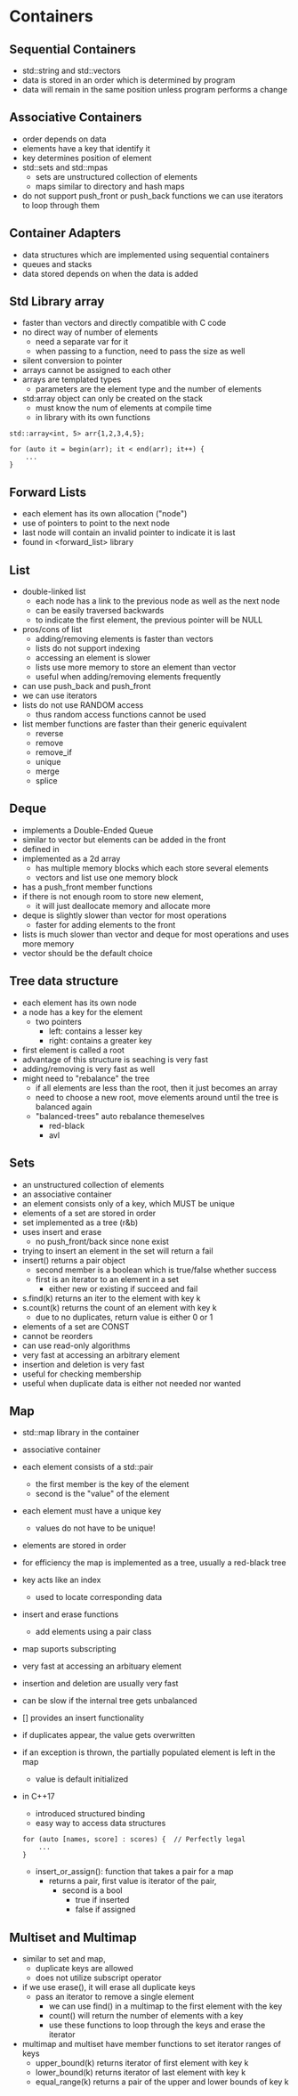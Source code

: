 # Containers

## Sequential Containers
- std::string and std::vectors
- data is stored in an order which is determined by program
- data will remain in the same position unless program performs a change

## Associative Containers
- order depends on data
- elements have a key that identify it
- key determines position of element
- std::sets and std::mpas
    - sets are unstructured collection of elements
    - maps similar to directory and hash maps
- do not support push_front or push_back functions
we can use iterators to loop through them

## Container Adapters
- data structures which are implemented using sequential containers
- queues and stacks
- data stored depends on when the data is added

## Std Library array
- faster than vectors and directly compatible with C code
- no direct way of number of elements
    - need a separate var for it
    - when passing to a function, need to pass the size as well
- silent conversion to pointer
- arrays cannot be assigned to each other
- arrays are templated types
    - parameters are the element type and the number of elements
- std:array object can only be created on the stack
    - must know the num of elements at compile time
    - in <array> library with its own functions

```
std::array<int, 5> arr{1,2,3,4,5};

for (auto it = begin(arr); it < end(arr); it++) {
    ...
}
```

## Forward Lists
- each element has its own allocation ("node")
- use of pointers to point to the next node
- last node will contain an invalid pointer to indicate it is last
- found in <forward_list> library

## List
- double-linked list
    - each node has a link to the previous node as well as the next node
    - can be easily traversed backwards
    - to indicate the first element, the previous pointer will be NULL
- pros/cons of list
    - adding/removing elements is faster than vectors
    - lists do not support indexing
    - accessing an element is slower
    - lists use more memory to store an element than vector
    - useful when adding/removing elements frequently
- can use push_back and push_front
- we can use iterators
- lists do not use RANDOM access
    - thus random access functions cannot be used
- list member functions are faster than their generic equivalent
    - reverse
    - remove
    - remove_if
    - unique
    - merge
    - splice

## Deque
- implements a Double-Ended Queue
- similar to vector but elements can be added in the front
- defined in <deque>
- implemented as a 2d array
    - has multiple memory blocks which each store several elements
    - vectors and list use one memory block
- has a push_front member functions
- if there is not enough room to store new element, 
    - it will just deallocate memory and allocate more
- deque is slightly slower than vector for most operations
    - faster for adding elements to the front
- lists is much slower than vector and deque for most operations and uses more memory
- vector should be the default choice

## Tree data structure
- each element has its own node
- a node has a key for the element
    - two pointers
        - left: contains a lesser key
        - right: contains a greater key
- first element is called a root
- advantage of this structure is seaching is very fast
- adding/removing is very fast as well
- might need to "rebalance" the tree
    - if all elements are less than the root, then it just becomes an array
    - need to choose a new root, move elements around until the tree is balanced again
    - "balanced-trees" auto rebalance themeselves
        - red-black
        - avl

## Sets
- an unstructured collection of elements
- an associative container
- an element consists only of a key, which MUST be unique
- elements of a set are stored in order
- set implemented as a tree (r&b)
- uses insert and erase
    - no push_front/back since none exist
- trying to insert an element in the set will return a fail
- insert() returns a pair object
    - second member is a boolean which is true/false whether success
    - first is an iterator to an element in a set
        - either new or existing if succeed and fail
- s.find(k) returns an iter to the element with key k
- s.count(k) returns the count of an element with key k
    - due to no duplicates, return value is either 0 or 1
- elements of a set are CONST
- cannot be reorders
- can use read-only algorithms
- very fast at accessing an arbitrary element
- insertion and deletion is very fast
- useful for checking membership
- useful when duplicate data is either not needed nor wanted

## Map
- std::map library in the <map> container
- associative container
- each element consists of a std::pair
    - the first member is the key of the element
    - second is the "value" of the element
- each element must have a unique key
    - values do not have to be unique!
- elements are stored in order
- for efficiency the map is implemented as a tree, usually a red-black tree
- key acts like an index
    - used to locate corresponding data
- insert and erase functions
    - add elements using a pair class
- map suports subscripting
- very fast at accessing an arbituary element
- insertion and deletion are usually very fast
- can be slow if the internal tree gets unbalanced
- \[\] provides an insert functionality
- if duplicates appear, the value gets overwritten
- if an exception is thrown, the partially populated element is left in the map
    - value is default initialized
- in C++17
    - introduced structured binding
    - easy way to access data structures

    ```
    for (auto [names, score] : scores) {  // Perfectly legal
        ...
    }
    ```

    - insert_or_assign(): function that takes a pair for a map
        - returns a pair, first value is iterator of the pair, 
            - second is a bool
                - true if inserted
                - false if assigned

## Multiset and Multimap
- similar to set and map, 
    - duplicate keys are allowed
    - does not utilize subscript operator
- if we use erase(), it will erase all duplicate keys
    - pass an iterator to remove a single element
        - we can use find() in a multimap to the first element with the key
        - count() will return the number of elements with a key
        - use these functions to loop through the keys and erase the iterator
- multimap and multiset have member functions to set iterator ranges of keys
    - upper_bound(k) returns iterator of first element with key k
    - lower_bound(k) returns iterator of last element with key k
    - equal_range(k) returns a pair of the upper and lower bounds of key k 